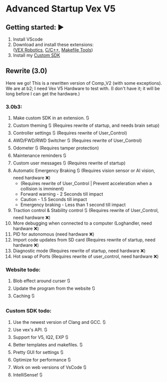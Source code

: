 # Advanced Startup Vex V5

## Getting started: ▶️
1. Install VScode
2. Download and install these extensions:  
([VEX Robotics](https://marketplace.visualstudio.com/items?itemName=VEXRobotics.vexcode), [C/C++](https://marketplace.visualstudio.com/items?itemName=ms-vscode.cpptools), [Makefile Tools](https://marketplace.visualstudio.com/items?itemName=ms-vscode.makefile-tools))  
3. Install my [Custom SDK](https://github.com/RanchoDVT/Vex-SDK)


## Rewrite (3.0)
Here we go! This is a rewritten version of Comp_V2 (with some exceptions).  
We are at b2; I need Vex V5 Hardware to test with. (I don't have it; it will be long before I can get the hardware.)

### 3.0b3:
1. Make custom SDK in an extension. 🔃
2. Custom theming 🔃 (Requires rewrite of startup, and needs brain setup)
3. Controller settings 🔃 (Requires rewrite of User_Control)
4. AWD/FWD/RWD Switcher 🔃 (Requires rewrite of User_Control)
5. Odometer 🔃 (Requires tamper protection)
6. Maintenance reminders 🔃
7. Custom user messages 🔃 (Requires rewrite of startup)
8. Automatic Emergency Braking 🔃 (Requires vision sensor or AI vision, need hardware ❌)
   - (Requires rewrite of User_Control | Prevent acceleration when a collision is imminent)
   - Forward warning - 2 Seconds till impact
   - Caution - 1.5 Seconds till impact
   - Emergency braking - Less than 1 second till impact
9. Traction control & Stability control 🔃 (Requires rewrite of User_Control, need hardware ❌)
10. More debugging when connected to a computer (Loghandler, need hardware ❌) 
11. PID for autonomous (need hardware ❌)
12. Import code updates from SD card (Requires rewrite of startup, need hardware ❌) 
13. Diagnostic mode (Requires rewrite of startup, need hardware ❌) 
14. Hot swap of Ports (Requires rewrite of user_control, need hardware ❌) 

### Website todo:
1. Blob effect around curser 🔃
2. Update the program from the website 🔃
3. Caching 🔃

### Custom SDK todo:
1. Use the newest version of Clang and GCC. 🔃
2. Use vex's API. 🔃
3. Support for V5, IQ2, EXP 🔃
4. Better templates and makefiles. 🔃
5. Pretty GUI for settings 🔃
6. Optimize for performance 🔃
7. Work on web versions of VsCode 🔃
8. IntelliSense! 🔃



